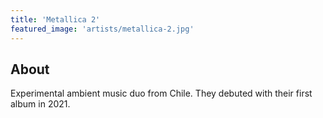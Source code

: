 ```yaml
---
title: 'Metallica 2'
featured_image: 'artists/metallica-2.jpg'
---
```


## About

Experimental ambient music duo from Chile.
They debuted with their first album in 2021.
